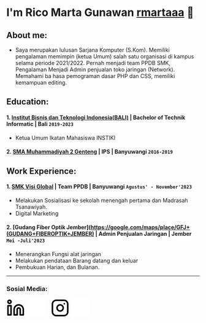 # I'm Rico Marta Gunawan [rmartaaa](https://www.instagram.com/rmartaaa/) 👋
## About me:
- Saya merupakan lulusan Sarjana Komputer (S.Kom). Memiliki pengalaman memimpin (ketua Umum) salah satu organisasi di kampus selama periode 2021/2022. Pernah menjadi team PPDB SMK, Pengalaman Menjadi Admin penjualan toko jaringan (Network). Memahami ba
hasa pemograman dasar PHP dan CSS, memiliki kemampuan editing.

## Education:

#### 1. [Institut Bisnis dan Teknologi Indonesia(BALI)](https://instiki.ac.id/) | Bachelor of Technik Informatic | Bali `2019-2023`
   - Ketua Umum Ikatan Mahasiswa INSTIKI
#### 2. [SMA Muhammadiyah 2 Genteng](http://muhagenteng.sch.id/id/) | IPS | Banyuwangi `2016-2019`


## Work Experience:
#### 1. [SMK Visi Global](https://www.google.com/maps/place/SMK+Visi+Global/@-8.4523362,111.9252777,8z/data=!4m10!1m2!2m1!1ssmk+visi!3m6!1s0x2dd3fe9f52938807:0xfb8d7212bae196cd!8m2!3d-8.4523362!4d114.2324066!15sCghzbWsgdmlzaZIBGnZvY2F0aW9uYWxfdHJhaW5pbmdfc2Nob29s4AEA!16s%2Fg%2F12hm3hh_y?entry=ttu) | Team PPDB | Banyuwangi `Agustus' - November'2023`
   - Melakukan Sosialisasi ke sekolah menengah pertama dan Madrasah Tsanawiyah.
   - Digital Marketing
#### 2. [Gudang Fiber Optik Jember](https://google.com/maps/place/GFJ+(GUDANG+FIBEROPTIK+JEMBER) | Admin Penjualan Jaringan | Jember `Mei -Juli'2023`
   - Menerangkan Fungsi alat jaringan
   - Melakukan pendataan Barang datang dan keluar
   - Pembukuan Harian, dan Bulanan.
---


### Sosial Media:

[![website](./img/linkedin-light.svg)](https://id.linkedin.com/in/rico-marta-gunawan-42567b233#gh-light-mode-only)
[![website](./img/linkedin-dark.svg)](https://id.linkedin.com/in/rico-marta-gunawan-42567b233#gh-dark-mode-only)
&nbsp;&nbsp;
[![website](./img/instagram-light.svg)](https://www.instagram.com/rmartaaa/#gh-light-mode-only)
[![website](./img/instagram-dark.svg)](https://www.instagram.com/rmartaaa/#gh-dark-mode-only)



[webdev]: https://github.com/rmartaaa?tab=stars

